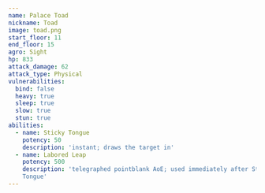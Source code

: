 ```yaml
---
name: Palace Toad
nickname: Toad
image: toad.png
start_floor: 11
end_floor: 15
agro: Sight
hp: 833
attack_damage: 62
attack_type: Physical
vulnerabilities:
  bind: false
  heavy: true
  sleep: true
  slow: true
  stun: true
abilities:
  - name: Sticky Tongue
    potency: 50
    description: 'instant; draws the target in'
  - name: Labored Leap
    potency: 500
    description: 'telegraphed pointblank AoE; used immediately after Sticky
    Tongue'
---
```

